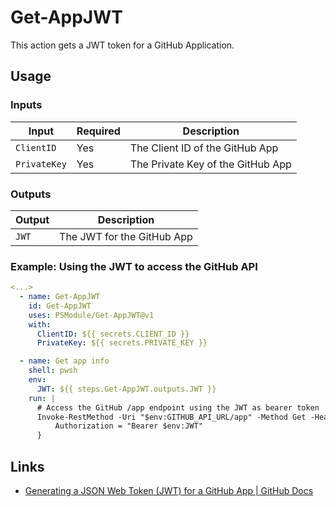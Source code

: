 # Get-AppJWT

This action gets a JWT token for a GitHub Application.

## Usage

### Inputs

| Input | Required | Description |
| ----- | -------- | ----------- |
| `ClientID` | Yes | The Client ID of the GitHub App |
| `PrivateKey` | Yes | The Private Key of the GitHub App |

### Outputs

| Output | Description |
| ------ | ----------- |
| `JWT` | The JWT for the GitHub App |

### Example: Using the JWT to access the GitHub API

```yaml
<...>
  - name: Get-AppJWT
    id: Get-AppJWT
    uses: PSModule/Get-AppJWT@v1
    with:
      ClientID: ${{ secrets.CLIENT_ID }}
      PrivateKey: ${{ secrets.PRIVATE_KEY }}

  - name: Get app info
    shell: pwsh
    env:
      JWT: ${{ steps.Get-AppJWT.outputs.JWT }}
    run: |
      # Access the GitHub /app endpoint using the JWT as bearer token
      Invoke-RestMethod -Uri "$env:GITHUB_API_URL/app" -Method Get -Headers @{
          Authorization = "Bearer $env:JWT"
      }
```

## Links

- [Generating a JSON Web Token (JWT) for a GitHub App | GitHub Docs](https://docs.github.com/en/apps/creating-github-apps/authenticating-with-a-github-app/generating-a-json-web-token-jwt-for-a-github-app)
